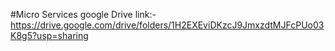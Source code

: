 #Micro Services
google Drive link:-
https://drive.google.com/drive/folders/1H2EXEviDKzcJ9JmxzdtMJFcPUo03K8g5?usp=sharing
